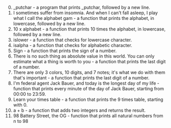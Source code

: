 0. _putchar -  a program that prints _putchar, followed by a new line.
1. I sometimes suffer from insomnia. And when I can't fall asleep, I play what I call the alphabet gam - a function that prints the alphabet, in lowercase, followed by a new line.
2. 10 x alphabet - a function that prints 10 times the alphabet, in lowercase, followed by a new line.
3. islower -  a function that checks for lowercase character.
4. isalpha - a function that checks for alphabetic character.
5. Sign - a function that prints the sign of a number.
6. There is no such thing as absolute value in this world. You can only estimate what a thing is worth to you - a function that prints the last digit of a number.
7. There are only 3 colors, 10 digits, and 7 notes; it's what we do with them that's important - a function that prints the last digit of a number.
8. I'm federal agent Jack Bauer, and today is the longest day of my life -  function that prints every minute of the day of Jack Bauer, starting from 00:00 to 23:59.
9. Learn your times table - a function that prints the 9 times table, starting with 0.
10. a + b - a function that adds two integers and returns the result.
11. 98 Battery Street, the OG - function that prints all natural numbers from n to 98
